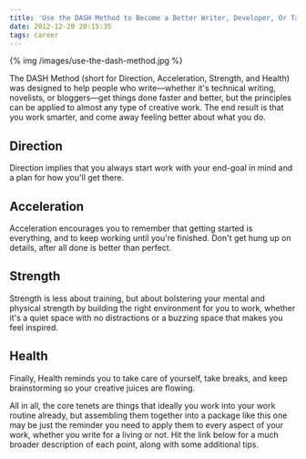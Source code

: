 ```yaml
---
title: 'Use the DASH Method to Become a Better Writer, Developer, Or Tackle Any Other Creative Task'
date: 2012-12-20 20:15:35
tags: career
---
```


{% img /images/use-the-dash-method.jpg %}

The DASH Method (short for Direction, Acceleration, Strength, and Health) was designed to help people who write—whether it's technical writing, novelists, or bloggers—get things done faster and better, but the principles can be applied to almost any type of creative work. The end result is that you work smarter, and come away feeling better about what you do.

Direction
---
Direction implies that you always start work with your end-goal in mind and a plan for how you'll get there.

Acceleration
---
Acceleration encourages you to remember that getting started is everything, and to keep working until you're finished. Don't get hung up on details, after all done is better than perfect. 

Strength
---
Strength is less about training, but about bolstering your mental and physical strength by building the right environment for you to work, whether it's a quiet space with no distractions or a buzzing space that makes you feel inspired. 

Health
---
Finally, Health reminds you to take care of yourself, take breaks, and keep brainstorming so your creative juices are flowing.

All in all, the core tenets are things that ideally you work into your work routine already, but assembling them together into a package like this one may be just the reminder you need to apply them to every aspect of your work, whether you write for a living or not. Hit the link below for a much broader description of each point, along with some additional tips.
